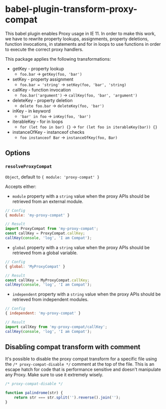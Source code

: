 # babel-plugin-transform-proxy-compat

This babel plugin enables Proxy usage in IE 11. In order to make this work, we have to rewrite property lookups, assignments, property deletions, function invocations, in statements and for in loops to use functions in order to execute the correct proxy handlers.

This package applies the following transformations:
- getKey - property lookup
  * `foo.bar` -> `getKey(foo, 'bar')`
- setKey - property assignment
  * `foo.bar = 'string'` -> `setKey(foo, 'bar', 'string)`
- callKey - function invocation
  * `foo.bar('argument')` -> `callKey(foo, 'bar', 'argument')`
- deleteKey - property deletion
  * `delete foo.bar` -> `deleteKey(foo, 'bar')`
- inKey - in keyword
  * `'bar' in foo` -> `inKey(foo, 'bar')`
- iterableKey - for in loops
  * `for (let foo in bar) {}` -> `for (let foo in iterableKey(bar)) {}`
- instanceOfKey - instanceof checks
  * `foo instanceof Bar` -> `instanceOfKey(foo, Bar)`


## Options

### `resolveProxyCompat`

`Object`, default to `{ module: 'proxy-compat' }`

Accepts either:
* `module` property with a `string` value when the proxy APIs should be retrieved from an external module.

```js
// Config
{ module: 'my-proxy-compat' }

// Result
import ProxyCompat from 'my-proxy-compat';
const callKey = ProxyCompat.callKey;
callKey(console, 'log', 'I am Compat');
```

* `global` property with a `string` value when the proxy APIs should be retrieved from a global variable.

```js
// Config
{ global: 'MyProxyCompat' }

// Result
const callKey = MyProxyCompat.callKey;
callKey(console, 'log', 'I am Compat');
```

* `independent` property with a `string` value when the proxy APIs should be retrieved from independent modules.

```js
// Config
{ independent: 'my-proxy-compat' }

// Result
import callKey from 'my-proxy-compat/callKey';
callKey(console, 'log', 'I am Compat');
```

## Disabling compat transform with comment

It's possible to disable the proxy compat transform for a specific file using the `/* proxy-compat-disable */` comment at the top of the file. This is an escape hatch for code that is performance sensitive and doesn't manipulate any Proxy. Make sure to use it extremely wisely.

```js
/* proxy-compat-disable */

function palindrome(str) {
    return str === str.split('').reverse().join('');
}
```
